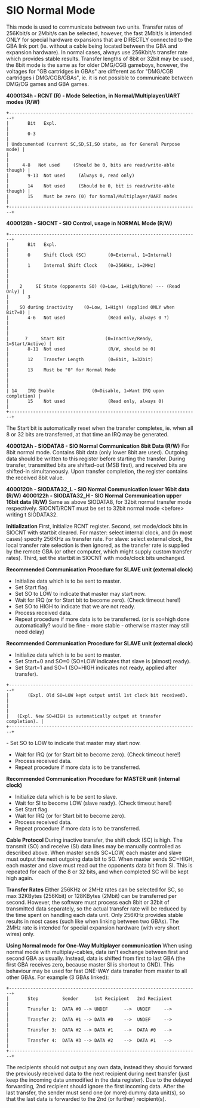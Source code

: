# SIO Normal Mode


This mode is used to communicate between two units.
Transfer rates of 256Kbit/s or 2Mbit/s can be selected, however, the
fast 2Mbit/s is intended ONLY for special hardware expansions that are
DIRECTLY connected to the GBA link port (ie. without a cable being
located between the GBA and expansion hardware). In normal cases, always
use 256Kbit/s transfer rate which provides stable results.
Transfer lengths of 8bit or 32bit may be used, the 8bit mode is the same
as for older DMG/CGB gameboys, however, the voltages for \"GB
cartridges in GBAs\" are different as for \"DMG/CGB cartridges i
DMG/CGB/GBAs\", ie. it is not possible to communicate between DMG/CG
games and GBA games.

**4000134h - RCNT (R) - Mode Selection, in Normal/Multiplayer/UART modes
(R/W)**

```
+-----------------------------------------------------------------------+
|       Bit   Expl.                                                     |
|       0-3                                                             |
| Undocumented (current SC,SD,SI,SO state, as for General Purpose mode) |
|                                                                       |
|     4-8   Not used     (Should be 0, bits are read/write-able though) |
|       9-13  Not used     (Always 0, read only)                        |
|       14    Not used     (Should be 0, bit is read/write-able though) |
|       15    Must be zero (0) for Normal/Multiplayer/UART modes        |
+-----------------------------------------------------------------------+
```


**4000128h - SIOCNT - SIO Control, usage in NORMAL Mode (R/W)**

```
+-----------------------------------------------------------------------+
|       Bit   Expl.                                                     |
|       0     Shift Clock (SC)        (0=External, 1=Internal)          |
|       1     Internal Shift Clock    (0=256KHz, 1=2MHz)                |
|                                                                       |
|    2     SI State (opponents SO) (0=Low, 1=High/None) --- (Read Only) |
|       3                                                               |
|    SO during inactivity    (0=Low, 1=High) (applied ONLY when Bit7=0) |
|       4-6   Not used                (Read only, always 0 ?)           |
|                                                                       |
|      7     Start Bit               (0=Inactive/Ready, 1=Start/Active) |
|       8-11  Not used                (R/W, should be 0)                |
|       12    Transfer Length         (0=8bit, 1=32bit)                 |
|       13    Must be "0" for Normal Mode                               |
|                                                                       |
| 14    IRQ Enable              (0=Disable, 1=Want IRQ upon completion) |
|       15    Not used                (Read only, always 0)             |
+-----------------------------------------------------------------------+
```

The Start bit is automatically reset when the transfer completes, ie.
when all 8 or 32 bits are transferred, at that time an IRQ may be
generated.

**400012Ah - SIODATA8 - SIO Normal Communication 8bit Data (R/W)**
For 8bit normal mode. Contains 8bit data (only lower 8bit are used).
Outgoing data should be written to this register before starting the
transfer. During transfer, transmitted bits are shifted-out (MSB first),
and received bits are shifted-in simultaneously. Upon transfer
completion, the register contains the received 8bit value.

**4000120h - SIODATA32_L - SIO Normal Communication lower 16bit data
(R/W)**
**4000122h - SIODATA32_H - SIO Normal Communication upper 16bit data
(R/W)**
Same as above SIODATA8, for 32bit normal transfer mode respectively.
SIOCNT/RCNT must be set to 32bit normal mode \<before\> writing t
SIODATA32.

**Initialization**
First, initialize RCNT register. Second, set mode/clock bits in SIOCNT
with startbit cleared. For master: select internal clock, and (in most
cases) specify 256KHz as transfer rate. For slave: select external
clock, the local transfer rate selection is then ignored, as the
transfer rate is supplied by the remote GBA (or other computer, which
might supply custom transfer rates).
Third, set the startbit in SIOCNT with mode/clock bits unchanged.

**Recommended Communication Procedure for SLAVE unit (external clock)**
- Initialize data which is to be sent to master.
- Set Start flag.
- Set SO to LOW to indicate that master may start now.
- Wait for IRQ (or for Start bit to become zero). (Check timeout here!)
- Set SO to HIGH to indicate that we are not ready.
- Process received data.
- Repeat procedure if more data is to be transferred.
(or is so=high done automatically? would be fine - more stable -
otherwise master may still need delay)

**Recommended Communication Procedure for SLAVE unit (external clock)**
- Initialize data which is to be sent to master.
- Set Start=0 and SO=0 (SO=LOW indicates that slave is (almost) ready).
- Set Start=1 and SO=1 (SO=HIGH indicates not ready, applied after
transfer).

```
+-----------------------------------------------------------------------+
|       (Expl. Old SO=LOW kept output until 1st clock bit received).    |
|                                                                       |
|   (Expl. New SO=HIGH is automatically output at transfer completion). |
+-----------------------------------------------------------------------+
```

\- Set SO to LOW to indicate that master may start now.
- Wait for IRQ (or for Start bit to become zero). (Check timeout here!)
- Process received data.
- Repeat procedure if more data is to be transferred.

**Recommended Communication Procedure for MASTER unit (internal
clock)**
- Initialize data which is to be sent to slave.
- Wait for SI to become LOW (slave ready). (Check timeout here!)
- Set Start flag.
- Wait for IRQ (or for Start bit to become zero).
- Process received data.
- Repeat procedure if more data is to be transferred.

**Cable Protocol**
During inactive transfer, the shift clock (SC) is high. The transmit
(SO) and receive (SI) data lines may be manually controlled as described
above.
When master sends SC=LOW, each master and slave must output the next
outgoing data bit to SO. When master sends SC=HIGH, each master and
slave must read out the opponents data bit from SI. This is repeated for
each of the 8 or 32 bits, and when completed SC will be kept high
again.

**Transfer Rates**
Either 256KHz or 2MHz rates can be selected for SC, so max 32KBytes
(256Kbit) or 128KBytes (2Mbit) can be transferred per second. However,
the software must process each 8bit or 32bit of transmitted data
separately, so the actual transfer rate will be reduced by the time
spent on handling each data unit.
Only 256KHz provides stable results in most cases (such like when
linking between two GBAs). The 2MHz rate is intended for special
expansion hardware (with very short wires) only.

**Using Normal mode for One-Way Multiplayer communication**
When using normal mode with multiplay-cables, data isn\'t exchange
between first and second GBA as usually. Instead, data is shifted from
first to last GBA (the first GBA receives zero, because master SI is
shortcut to GND).
This behaviour may be used for fast ONE-WAY data transfer from master to
all other GBAs. For example (3 GBAs linked):

```
+-----------------------------------------------------------------------+
|       Step         Sender      1st Recipient   2nd Recipient          |
|       Transfer 1:  DATA #0 --> UNDEF      -->  UNDEF     -->          |
|       Transfer 2:  DATA #1 --> DATA #0    -->  UNDEF     -->          |
|       Transfer 3:  DATA #2 --> DATA #1    -->  DATA #0   -->          |
|       Transfer 4:  DATA #3 --> DATA #2    -->  DATA #1   -->          |
+-----------------------------------------------------------------------+
```

The recipients should not output any own data, instead they should
forward the previously received data to the next recipient during next
transfer (just keep the incoming data unmodified in the data register).
Due to the delayed forwarding, 2nd recipient should ignore the first
incoming data. After the last transfer, the sender must send one (or
more) dummy data unit(s), so that the last data is forwarded to the 2nd
(or further) recipient(s).



